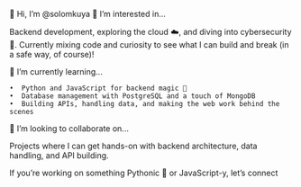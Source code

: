 👋 Hi, I’m @solomkuya
👀 I’m interested in...

Backend development, exploring the cloud ☁️, and diving into cybersecurity 🔐. Currently mixing code and curiosity to see what I can build and break (in a safe way, of course)!

🌱 I’m currently learning...

	•  Python and JavaScript for backend magic 🎩
 	•  Database management with PostgreSQL and a touch of MongoDB
  	•  Building APIs, handling data, and making the web work behind the scenes

💞️ I’m looking to collaborate on...

Projects where I can get hands-on with backend architecture, data handling, and API building. 

If you’re working on something Pythonic 🐍 or JavaScript-y, let’s connect
